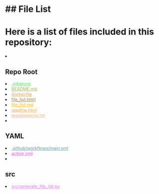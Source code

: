 # ## File List

# Here is a list of files included in this repository:

<li><h2>Repo Root</h2></li>
<li><a href="https://github.com/Nick2bad4u/generate-repo-file-list/blob/main/.gitignore" style="color: #58e959;">.gitignore</a></li>
<li><a href="https://github.com/Nick2bad4u/generate-repo-file-list/blob/main/README.md" style="color: #a4b65a;">README.md</a></li>
<li><a href="https://github.com/Nick2bad4u/generate-repo-file-list/blob/main/dockerfile" style="color: #e6a362;">dockerfile</a></li>
<li><a href="https://github.com/Nick2bad4u/generate-repo-file-list/blob/main/file_list.html" style="color: #94834b;">file_list.html</a></li>
<li><a href="https://github.com/Nick2bad4u/generate-repo-file-list/blob/main/file_list.md" style="color: #fcbc02;">file_list.md</a></li>
<li><a href="https://github.com/Nick2bad4u/generate-repo-file-list/blob/main/readme.html" style="color: #fca94f;">readme.html</a></li>
<li><a href="https://github.com/Nick2bad4u/generate-repo-file-list/blob/main/requirements.txt" style="color: #f1b38a;">requirements.txt</a></li>
<li><h2>YAML</h2></li>
<li><a href="https://github.com/Nick2bad4u/generate-repo-file-list/blob/main/.github/workflows/main.yml" style="color: #669ba7;">.github/workflows/main.yml</a></li>
<li><a href="https://github.com/Nick2bad4u/generate-repo-file-list/blob/main/action.yml" style="color: #ec5ded;">action.yml</a></li>
<li><h2>src</h2></li>
<li><a href="https://github.com/Nick2bad4u/generate-repo-file-list/blob/main/src/generate_file_list.py" style="color: #e47bf5;">src/generate_file_list.py</a></li>
</ul>